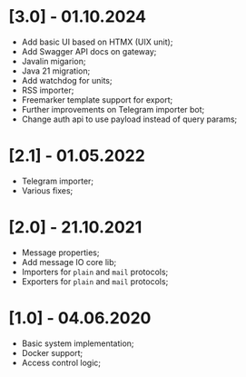 # [3.0] - 01.10.2024
 - Add basic UI based on HTMX (UIX unit);
 - Add Swagger API docs on gateway;
 - Javalin migarion;
 - Java 21 migration;
 - Add watchdog for units;
 - RSS importer;
 - Freemarker template support for export;
 - Further improvements on Telegram importer bot;
 - Change auth api to use payload instead of query params;

# [2.1] - 01.05.2022
 - Telegram importer;
 - Various fixes;

# [2.0] - 21.10.2021
 - Message properties;
 - Add message IO core lib;
 - Importers for `plain` and `mail` protocols;
 - Exporters for `plain` and `mail` protocols;

# [1.0] - 04.06.2020
 - Basic system implementation;
 - Docker support;
 - Access control logic;